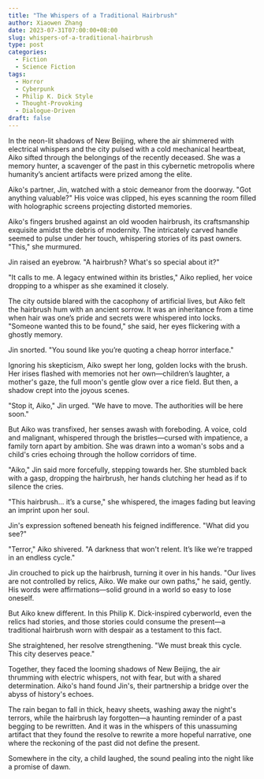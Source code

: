 ```yaml
---
title: "The Whispers of a Traditional Hairbrush"
author: Xiaowen Zhang
date: 2023-07-31T07:00:00+08:00
slug: whispers-of-a-traditional-hairbrush
type: post
categories:
  - Fiction
  - Science Fiction
tags:
  - Horror
  - Cyberpunk
  - Philip K. Dick Style
  - Thought-Provoking
  - Dialogue-Driven
draft: false
---
```


In the neon-lit shadows of New Beijing, where the air shimmered with electrical whispers and the city pulsed with a cold mechanical heartbeat, Aiko sifted through the belongings of the recently deceased. She was a memory hunter, a scavenger of the past in this cybernetic metropolis where humanity’s ancient artifacts were prized among the elite.

Aiko's partner, Jin, watched with a stoic demeanor from the doorway. "Got anything valuable?" His voice was clipped, his eyes scanning the room filled with holographic screens projecting distorted memories.

Aiko's fingers brushed against an old wooden hairbrush, its craftsmanship exquisite amidst the debris of modernity. The intricately carved handle seemed to pulse under her touch, whispering stories of its past owners. "This," she murmured.

Jin raised an eyebrow. "A hairbrush? What's so special about it?"

"It calls to me. A legacy entwined within its bristles," Aiko replied, her voice dropping to a whisper as she examined it closely.

The city outside blared with the cacophony of artificial lives, but Aiko felt the hairbrush hum with an ancient sorrow. It was an inheritance from a time when hair was one’s pride and secrets were whispered into locks. "Someone wanted this to be found," she said, her eyes flickering with a ghostly memory.

Jin snorted. "You sound like you’re quoting a cheap horror interface."

Ignoring his skepticism, Aiko swept her long, golden locks with the brush. Her irises flashed with memories not her own—children’s laughter, a mother's gaze, the full moon's gentle glow over a rice field. But then, a shadow crept into the joyous scenes.

"Stop it, Aiko," Jin urged. "We have to move. The authorities will be here soon."

But Aiko was transfixed, her senses awash with foreboding. A voice, cold and malignant, whispered through the bristles—cursed with impatience, a family torn apart by ambition. She was drawn into a woman's sobs and a child's cries echoing through the hollow corridors of time.

"Aiko," Jin said more forcefully, stepping towards her. She stumbled back with a gasp, dropping the hairbrush, her hands clutching her head as if to silence the cries.

"This hairbrush… it’s a curse," she whispered, the images fading but leaving an imprint upon her soul.

Jin's expression softened beneath his feigned indifference. "What did you see?"

"Terror," Aiko shivered. "A darkness that won't relent. It’s like we’re trapped in an endless cycle."

Jin crouched to pick up the hairbrush, turning it over in his hands. "Our lives are not controlled by relics, Aiko. We make our own paths," he said, gently. His words were affirmations—solid ground in a world so easy to lose oneself.

But Aiko knew different. In this Philip K. Dick-inspired cyberworld, even the relics had stories, and those stories could consume the present—a traditional hairbrush worn with despair as a testament to this fact.

She straightened, her resolve strengthening. "We must break this cycle. This city deserves peace."

Together, they faced the looming shadows of New Beijing, the air thrumming with electric whispers, not with fear, but with a shared determination. Aiko's hand found Jin's, their partnership a bridge over the abyss of history's echoes.

The rain began to fall in thick, heavy sheets, washing away the night's terrors, while the hairbrush lay forgotten—a haunting reminder of a past begging to be rewritten. And it was in the whispers of this unassuming artifact that they found the resolve to rewrite a more hopeful narrative, one where the reckoning of the past did not define the present.

Somewhere in the city, a child laughed, the sound pealing into the night like a promise of dawn.  